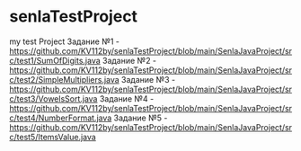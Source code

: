 # senlaTestProject
my test Project
Задание №1 - https://github.com/KV112by/senlaTestProject/blob/main/SenlaJavaProject/src/test1/SumOfDigits.java
Задание №2 - https://github.com/KV112by/senlaTestProject/blob/main/SenlaJavaProject/src/test2/SimpleMultipliers.java
Задание №3 - https://github.com/KV112by/senlaTestProject/blob/main/SenlaJavaProject/src/test3/VowelsSort.java
Задание №4 - https://github.com/KV112by/senlaTestProject/blob/main/SenlaJavaProject/src/test4/NumberFormat.java
Задание №5 - https://github.com/KV112by/senlaTestProject/blob/main/SenlaJavaProject/src/test5/ItemsValue.java
